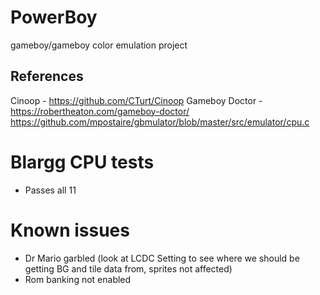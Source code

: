 # PowerBoy
gameboy/gameboy color emulation project

## References
Cinoop - https://github.com/CTurt/Cinoop
Gameboy Doctor - https://robertheaton.com/gameboy-doctor/
https://github.com/mpostaire/gbmulator/blob/master/src/emulator/cpu.c

# Blargg CPU tests
 - Passes all 11

# Known issues
- Dr Mario garbled (look at LCDC Setting to see where we should be getting BG and tile data from, sprites not affected)
- Rom banking not enabled
